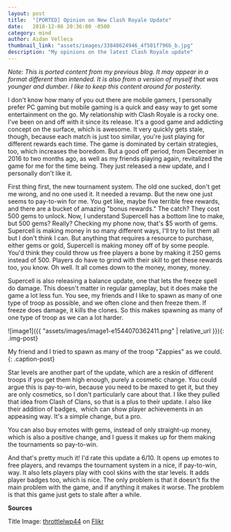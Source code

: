```yaml
---
layout: post
title:  "[PORTED] Opinion on New Clash Royale Update"
date:   2018-12-06 20:36:00 -0500
category: mind
author: Aidan Velleca
thumbnail_link: "assets/images/33848624946_4f501f796b_b.jpg"
description: "My opinions on the latest Clash Royale update"
---
```

*Note: This is ported content from my previous blog. It may appear in a format different than intended. It is also from a version of myself that was younger and dumber. I like to keep this content around for posterity.*

I don't know how many of you out there are mobile gamers, I personally prefer PC gaming but mobile gaming is a quick and easy way to get some entertainment on the go. My relationship with Clash Royale is a rocky one. I've been on and off with it since its release. It's a good game and addicting concept on the surface, which is awesome. It very quickly gets stale, though, because each match is just too similar, you're just playing for different rewards each time. The game is dominated by certain strategies, too, which increases the boredom. But a good off period, from December in 2016 to two months ago, as well as my friends playing again, revitalized the game for me for the time being. They just released a new update, and I personally don't like it. 

First thing first, the new tournament system. The old one sucked, don't get me wrong, and no one used it. It needed a revamp. But the new one just seems to pay-to-win for me. You get like, maybe five terrible free rewards, and there are a bucket of amazing "bonus rewards." The catch? They cost 500 gems to unlock. Now, I understand Supercell has a bottom line to make, but 500 gems? Really? Checking my phone now, that's $5 worth of gems. Supercell is making money in so many different ways, I'll try to list them all but I don't think I can. But anything that requires a resource to purchase, either gems or gold, Supercell is making money off of by some people. You'd think they could throw us free players a bone by making it 250 gems instead of 500. Players do have to grind with their skill to get these rewards too, you know. Oh well. It all comes down to the money, money, money. 

Supercell is also releasing a balance update, one that lets the freeze spell do damage. This doesn't matter in regular gameplay, but it does make the game a lot less fun. You see, my friends and I like to spawn as many of one type of troop as possible, and we often clone and then freeze them. If freeze does damage, it kills the clones. So this makes spawning as many of one type of troop as we can a lot harder. 

![image1]({{ "assets/images/image1-e1544070362411.png" | relative_url }}){: .img-post}  

My friend and I tried to spawn as many of the troop "Zappies" as we could. 
{: .caption-post}  

Star levels are another part of the update, which are a reskin of different troops if you get them high enough, purely a cosmetic change. You could argue this is pay-to-win, because you need to be maxed to get it, but they are only cosmetics, so I don't particularly care about that. I like they pulled that idea from Clash of Clans, so that is a plus to their update. I also like their addition of badges,  which can show player achievements in an appeasing way. It's a simple change, but a pro. 

You can also buy emotes with gems, instead of only straight-up money, which is also a positive change, and I guess it makes up for them making the tournaments so pay-to-win. 

And that's pretty much it! I'd rate this update a 6/10. It opens up emotes to free players, and revamps the tournament system in a nice, if pay-to-win, way. It also lets players play with cool skins with the star levels. It adds player badges too, which is nice. The only problem is that it doesn't fix the main problem with the game, and if anything it makes it worse. The problem is that this game just gets to stale after a while. 

**Sources** 

Title Image: [throttlelwp44](https://www.flickr.com/photos/149093392@N07/) on [Flikr](https://www.flickr.com/photos/149093392@N07/33848624946/)